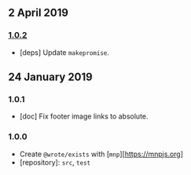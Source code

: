 ## 2 April 2019

### [1.0.2](https://github.com/wrote/exists/compare/v1.0.1...v1.0.2)

- [deps] Update `makepromise`.

## 24 January 2019

### 1.0.1

- [doc] Fix footer image links to absolute.

### 1.0.0

- Create `@wrote/exists` with [`mnp`][https://mnpjs.org]
- [repository]: `src`, `test`
